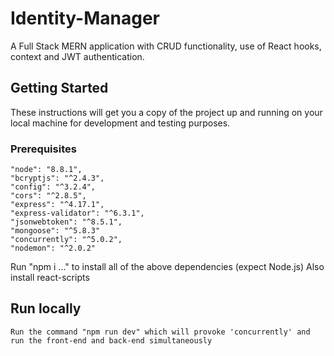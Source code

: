 # Identity-Manager
A Full Stack MERN application with CRUD functionality, use of React hooks, context and JWT authentication.

## Getting Started
These instructions will get you a copy of the project up and running on your local machine for development and testing purposes.

### Prerequisites

```
"node": "8.8.1",
"bcryptjs": "^2.4.3",
"config": "^3.2.4",
"cors": "^2.8.5",
"express": "^4.17.1",
"express-validator": "^6.3.1",
"jsonwebtoken": "^8.5.1",
"mongoose": "^5.8.3"
"concurrently": "^5.0.2",
"nodemon": "^2.0.2"
```

Run "npm i ..." to install all of the above dependencies (expect Node.js)
Also install react-scripts

## Run locally

```
Run the command "npm run dev" which will provoke 'concurrently' and run the front-end and back-end simultaneously
```
